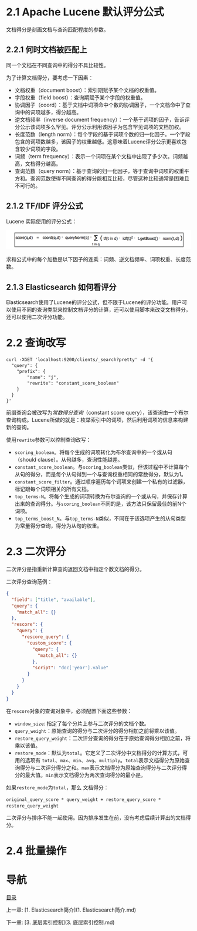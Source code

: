 # 2.1 Apache Lucene 默认评分公式

文档得分是刻画文档与查询匹配程度的参数。

## 2.2.1 何时文档被匹配上

同一个文档在不同查询中的得分不具比较性。

为了计算文档得分，要考虑一下因素：

- 文档权重（document boost）：索引期赋予某个文档的权重值。
- 字段权重（field boost）：查询期赋予某个字段的权重值。
- 协调因子（coord）：基于文档中词项命中个数的协调因子，一个文档命中了查询中的词项越多，得分越高。
- 逆文档频率（inverse document frequency）：一个基于词项的因子，告诉评分公示该词项多么罕见。评分公示利用该因子为包含罕见词项的文档加权。
- 长度范数（length norm）：每个字段的基于词项个数的归一化因子。一个字段包含的词项数越多，该因子的权重越低。这意味着Lucene评分公示更喜欢包含较少词项的字段。
- 词频（term frequency）：表示一个词项在某个文档中出现了多少次。词频越高，文档得分越高。
- 查询范数（query norm）：基于查询的归一化因子，等于查询中词项的权重平方和。查询范数使得不同查询的得分能相互比较，尽管这种比较通常是困难且不可行的。

## 2.1.2 TF/IDF 评分公式

Lucene 实际使用的评分公式：

![](img/chap2/img0.png)

求和公式中的每个加数是以下因子的连乘：词频、逆文档频率、词项权重、长度范数。

## 2.1.3 Elasticsearch 如何看评分

Elasticsearch使用了Lucene的评分公式，但不限于Lucene的评分功能。用户可以使用不同的查询类型来控制文档评分的计算，还可以使用脚本来改变文档得分，还可以使用二次评分功能。



# 2.2 查询改写

```shell
curl -XGET 'localhost:9200/clients/_search?pretty' -d '{
  "query": {
    "prefix": {
    	"name": "j",
    	"rewrite": "constant_score_boolean"
    }
  }
}'
```

前缀查询会被改写为*常数得分查询*（constant score query），该查询由一个布尔查询构成。Lucene所做的就是：枚举索引中的词项，然后利用词项的信息来构建新的查询。

使用`rewrite`参数可以控制查询改写：

- `scoring_boolean`。将每个生成的词项转化为布尔查询中的一个或从句（should clause）。从句越多，查询性能越差。
- `constant_score_boolean`。与`scoring_boolean`类似，但该过程中不计算每个从句的得分，而是每个从句得到一个与查询权重相同的常数得分，默认为1。
- `constant_score_filter`。通过顺序遍历每个词项来创建一个私有的过滤器，标记跟每个词项相关的所有文档。
- `top_terms-N`。将每个生成的词项转换为布尔查询的一个或从句，并保存计算出来的查询得分。与`scoring_boolean`不同的是，该方法只保留最佳的前N个词项。
- `top_terms_boost_N`。与`top_terms-N`类似，不同在于该选项产生的从句类型为常量得分查询，得分为从句的权重。



# 2.3 二次评分

二次评分是指重新计算查询返回文档中指定个数文档的得分。

二次评分查询范例：

```json
{
  "field": ["title", "available"],
  "query": {
    "match_all": {}
  },
  "rescore": {
    "query": {
      "rescore_query": {
        "custom_score": {
          "query": {
            "match_all": {}
          },
          "script": "doc['year'].value"
        }
      }
    }
  }
}
```

在`rescore`对象的查询对象中，必须配置下面这些参数：

- `window_size`: 指定了每个分片上参与二次评分的文档个数。
- `query_weight`：原始查询的得分与二次评分的得分相加之前将乘以该值。
- `restore_query_weight`：二次评分查询的得分在于原始查询得分相加之前，将乘以该值。
- `restore_mode`：默认为`total`。它定义了二次评分中文档得分的计算方式，可用的选项有 `total`、`max`、`min`、`avg`、`multiply`。`total`表示文档得分为原始查询得分与二次评分得分之和。`max`表示文档得分为原始查询得分与二次评分得分的最大值。`min`表示文档得分为两次查询得分的最小是。

如果`restore_mode`为`total`，那么 文档得分：

`original_query_score * query_weight + restore_query_score * restore_query_weight`

二次评分与排序不能一起使用。因为排序发生在前，没有考虑后续计算出的文档得分。

# 2.4 批量操作


# 导航

[目录](README.md)

上一章: [1. Elasticsearch简介](1. Elasticsearch简介.md)

下一章: [3. 底层索引控制](3. 底层索引控制.md)

